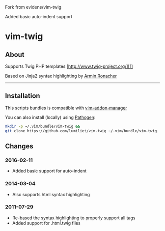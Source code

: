 Fork from evidens/vim-twig

Added basic auto-indent support

# vim-twig

## About
Supports Twig PHP templates [http://www.twig-project.org/][1]

Based on Jinja2 syntax highlighting by [Armin Ronacher][2]

-----
## Installation

This scripts bundles is compatible with [vim-addon-manager][3]

You can also install (locally) using [Pathogen][4]:

```sh
mkdir -p ~/.vim/bundle/vim-twig &&
git clone https://github.com/lumiliet/vim-twig ~/.vim/bundle/vim-twig
```

## Changes
### 2016-02-11
- Added basic support for auto-indent

### 2014-03-04
- Also supports html syntax highlighting

### 2011-07-29
- Re-based the syntax highlighting to properly support all tags
- Added support for .html.twig files

[1]: http://www.twig-project.org/
[2]: http://www.vim.org/scripts/script.php?script_id=1856
[3]: https://github.com/MarcWeber/vim-addon-manager
[4]: https://github.com/tpope/vim-pathogen
